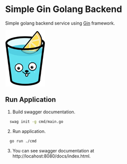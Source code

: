 # Simple Gin Golang Backend

Simple golang backend service using [Gin](https://gin-gonic.com/) framework.

<img src="https://raw.githubusercontent.com/gin-gonic/logo/master/color.png" align="center" width="128" />

## Run Application

1. Build swagger documentation.

```bash
  swag init -g cmd/main.go
```

2. Run application.

```bash
  go run ./cmd
```

3. You can see swagger documentation at http://locahost:8080/docs/index.html.
